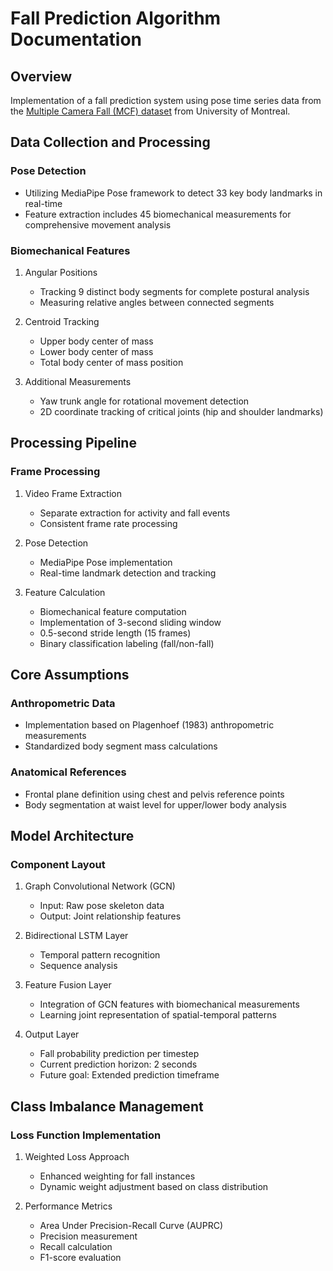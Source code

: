 # Fall Prediction Algorithm Documentation

## Overview

Implementation of a fall prediction system using pose time series data from the [Multiple Camera Fall (MCF) dataset](https://www.iro.umontreal.ca/~labimage/Dataset/#:~:text=Multiple%20cameras%20fall%20dataset&text=This%20dataset%20contain%2024%20scenarios,ones%20contain%20only%20confounding%20events.) from University of Montreal.

## Data Collection and Processing

### Pose Detection

- Utilizing MediaPipe Pose framework to detect 33 key body landmarks in real-time
- Feature extraction includes 45 biomechanical measurements for comprehensive movement analysis

### Biomechanical Features

1. Angular Positions

   - Tracking 9 distinct body segments for complete postural analysis
   - Measuring relative angles between connected segments

2. Centroid Tracking

   - Upper body center of mass
   - Lower body center of mass
   - Total body center of mass position

3. Additional Measurements
   - Yaw trunk angle for rotational movement detection
   - 2D coordinate tracking of critical joints (hip and shoulder landmarks)

## Processing Pipeline

### Frame Processing

1. Video Frame Extraction

   - Separate extraction for activity and fall events
   - Consistent frame rate processing

2. Pose Detection

   - MediaPipe Pose implementation
   - Real-time landmark detection and tracking

3. Feature Calculation
   - Biomechanical feature computation
   - Implementation of 3-second sliding window
   - 0.5-second stride length (15 frames)
   - Binary classification labeling (fall/non-fall)

## Core Assumptions

### Anthropometric Data

- Implementation based on Plagenhoef (1983) anthropometric measurements
- Standardized body segment mass calculations

### Anatomical References

- Frontal plane definition using chest and pelvis reference points
- Body segmentation at waist level for upper/lower body analysis

## Model Architecture

### Component Layout

1. Graph Convolutional Network (GCN)

   - Input: Raw pose skeleton data
   - Output: Joint relationship features

2. Bidirectional LSTM Layer

   - Temporal pattern recognition
   - Sequence analysis

3. Feature Fusion Layer

   - Integration of GCN features with biomechanical measurements
   - Learning joint representation of spatial-temporal patterns

4. Output Layer
   - Fall probability prediction per timestep
   - Current prediction horizon: 2 seconds
   - Future goal: Extended prediction timeframe

## Class Imbalance Management

### Loss Function Implementation

1. Weighted Loss Approach

   - Enhanced weighting for fall instances
   - Dynamic weight adjustment based on class distribution

2. Performance Metrics
   - Area Under Precision-Recall Curve (AUPRC)
   - Precision measurement
   - Recall calculation
   - F1-score evaluation

<!-- ## Project Deliverables

### Documentation

- Comprehensive model performance analysis
- Comparative study against baseline methodologies

### Code Repository

- GitHub repository containing:
  - Implementation code
  - Documentation
  - Usage examples
  - Testing procedures -->
